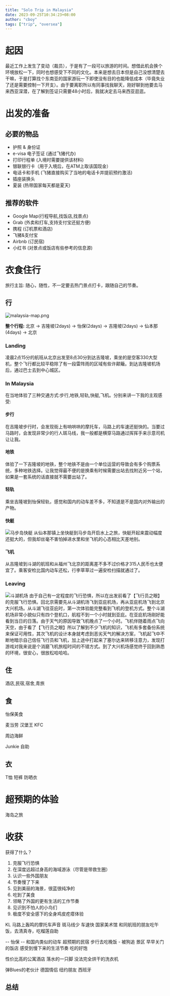 ```yaml
---
title: "Solo Trip in Malaysia"
date: 2023-09-25T10:34:23+08:00
author: "cboy"
tags: ["trip", "oversea"]
---
```

# 起因
最近工作上发生了变动（裁员），于是有了一段可以旅游的时间。想借此机会换个环境放松一下，同时也想感受下不同的文化。本来是想去日本但是自己没想清楚去干嘛，于是打算找个东南亚的国家游玩一下即使没有目的也能降低成本（毕竟失业了还是需要控制一下开支）。由于要离职所以有同事找我聊天，刚好聊到他要去马来西亚深潜，在了解到签证只需要48小时后，我就决定去马来西亚逛逛。

# 出发的准备
## 必要的物品
  - 护照 & 身份证
  - e-visa 电子签证 (通过飞猪代办)
  - 打印行程单 (入境时需要提供该材料)
  - 银联银行卡（用于入境后，在ATM上取该国现金）
  - 电话卡和手机 (飞猪直接购买了当地的电话卡并提前预约激活)
  - 插座装换头
  - 夏装 (热带国家每天都是夏天)
## 推荐的软件
  - Google Map(行程导航,找饭店,找景点)
  - Grab (外卖和打车,支持支付宝还挺方便)
  - 携程 (订机票和酒店)
  - 飞猪&支付宝
  - Airbnb (订民宿)
  - 小红书 (对景点或饭店有些参考的信息源)
# 衣食住行
旅行主旨: 随心，随性，不一定要去热门景点打卡，跟随自己的节奏。
## 行
![malaysia-map.png](/images/malaysia-map.png)

**整个行程:** 
  北京 -> 吉隆坡(2days) -> 怡保(2days) -> 吉隆坡(2days) -> 仙本那(4days) -> 北京
### Landing
凌晨2点15分的航班从北京出发至8点30分到达吉隆坡，乘坐的是空客330大型机，整个飞行都比较平稳除了有一段雷阵雨的区域有些许颠簸。到达吉隆坡机场后，通过巴士去到中心城区。
### In Malaysia
在当地体验了三种交通方式:步行,地铁,轻轨,快艇,飞机。分别来讲一下我的主观感受: 
#### 步行
在吉隆坡步行时，会发现街上有响哄哄的摩托车，马路上的车速还挺快的。当要过马路时，会发现非常少的行人斑马线，我一般都是横穿马路通过挥挥手来示意司机让让我。
#### 地铁
体验了一下吉隆坡的地铁，整个地铁不是由一个单位运营的导致会有多个购票系统，多种地铁选择。让我觉得最不便的是换乘有时候需要出站去找附近另一个站，如果是一套系统的话直接就不需要出站了。
#### 轻轨
乘坐吉隆坡到怡保轻轨，感觉和国内的动车差不多，不知道是不是国内对外输出的产物。
#### 快艇
![马步岛快艇](/images/mabul-boat.png)
从仙本那镇上坐快艇到马步岛开启水上之旅，快艇开起来震动幅度还挺大的，但我却丝毫不害怕掉进水里和坐飞机的心态相比天差地别。

#### 飞机
从吉隆坡到斗湖的航班和从福州飞北京的距离差不多不过价格才315人民币也太便宜了。乘客安检比国内动车还松，行李草草过一遍安检扫描就通过了。

### Leaving
![斗湖机场](/images/malaysia-airport.png)
由于自己有一定程度的飞行恐惧，所以在出发前看了【飞行员之眼】的克服飞行恐惧。回北京需要先从斗湖机场飞到亚庇机场，再从亚庇机场飞到北京大兴机场。从斗湖飞往亚庇时，第一次体验能完整看到飞机的登机方式。整个斗湖机场非常小貌似只有四个登机口，航程不到一个小时就到亚庇。在亚庇机场刚好能看到当日的日落。由于天气的原因导致飞机晚点了一个小时。飞机伴随着雨点飞向天空，由于看了【飞行员之眼】所以了解到不少飞机的知识，飞机有多套备份系统来保证可用性，其次飞机的设计本身就考虑到恶劣天气的解决方案，飞机起飞中不断地暗示自己信任飞行员和飞机，加上途中打起来了塞尔达来转移注意力，发现打游戏对我来说是个消磨飞机旅程时间的不错方式。到了大兴机场感觉终于回到熟悉的环境，很安心，很放松哈哈哈。

## 住
酒店,民宿,宿舍,青旅

## 食
怡保美食

麦当劳 汉堡王 KFC

周边海鲜

Junkie 自助
## 衣
T恤 短裤 防晒衣

# 超预期的体验

海岛之旅


# 收获
获得了什么？
1. 克服飞行恐惧
2. 在深度远超过身高的海域游泳（尽管是带救生圈）
3. 认识一些外国朋友
4. 节奏慢了下来
5. 见到美丽的海景，很蓝很纯净的
6. 吃到了美食
7. 领略了外国的更有生活的工作节奏
8. 见识到不怕人的小鸟们
9. 极度不安全感下的全身鸡皮疙瘩体验

KL
马路上轰鸣的摩托车声音 斑马线少 车速快
国家美术馆
和同航班的朋友吃午饭，去清真寺，吃榴莲自助

-- 怡保 -- 
和国内类似的动车
超预期的民宿
步行去吃晚饭 - 被狗追
景区 早早关门的饭店
感受到慢下来的生活节奏
吃的好饱

性价比高的公寓酒店
落水的一只脚
没法完全烘干的洗衣机

弹Blues的老伙计
德国情侣
纽约朋友
西班牙

## 总结
